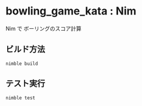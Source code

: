 # bowling_game_kata : Nim

Nim で ボーリングのスコア計算

## ビルド方法

```
nimble build
```

## テスト実行

```
nimble test
```
